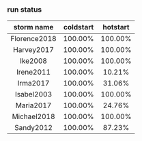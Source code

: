

### run status
| storm name    | coldstart | hotstart  |
|:-------------:|:---------:|:---------:|
| Florence2018  | 100.00%   | 100.00%   |
| Harvey2017    | 100.00%   | 100.00%   |
| Ike2008       | 100.00%   | 100.00%   |
| Irene2011     | 100.00%   | 10.21%    |
| Irma2017      | 100.00%   | 31.06%    |
| Isabel2003    | 100.00%   | 100.00%   |
| Maria2017     | 100.00%   | 24.76%    |
| Michael2018   | 100.00%   | 100.00%   |
| Sandy2012     | 100.00%   | 87.23%    |
